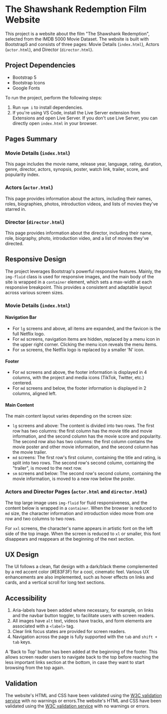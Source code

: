 # The Shawshank Redemption Film Website

This project is a website about the film "The Shawshank Redemption", selected from the IMDB 5000 Movie Dataset. The website is built with Bootstrap5 and consists of three pages: Movie Details (`index.html`), Actors (`actor.html`), and Director (`director.html`).

## Project Dependencies

- Bootstrap 5
- Bootstrap Icons
- Google Fonts

To run the project, perform the following steps:

1. Run `npm i` to install dependencies.
2. If you're using VS Code, install the Live Server extension from Extensions and open Live Server. If you don't use Live Server, you can directly open `index.html` in your browser.

## Pages Summary

### Movie Details (`index.html`)

This page includes the movie name, release year, language, rating, duration, genre, director, actors, synopsis, poster, watch link, trailer, score, and popularity index.

### Actors (`actor.html`)

This page provides information about the actors, including their names, roles, biographies, photos, introduction videos, and lists of movies they've starred in.

### Director (`director.html`)

This page provides information about the director, including their name, role, biography, photo, introduction video, and a list of movies they've directed.

## Responsive Design

The project leverages Bootstrap's powerful responsive features. Mainly, the `img-fluid` class is used for responsive images, and the main body of the site is wrapped in a `container` element, which sets a max-width at each responsive breakpoint. This provides a consistent and adaptable layout across various screen sizes.

### Movie Details (`index.html`)

#### Navigation Bar

- For `lg` screens and above, all items are expanded, and the favicon is the full Netflix logo.
- For `md` screens, navigation items are hidden, replaced by a menu icon in the upper right corner. Clicking the menu icon reveals the menu items.
- For `sm` screens, the Netflix logo is replaced by a smaller 'N' icon.

#### Footer

- For `md` screens and above, the footer information is displayed in 4 columns, with the project and media icons (TikTok, Twitter, etc.) centered.
- For `md` screens and below, the footer information is displayed in 2 columns, aligned left.

#### Main Content

The main content layout varies depending on the screen size:

- `lg` screens and above: The content is divided into two rows. The first row has two columns: the first column has the movie title and movie information, and the second column has the movie score and popularity. The second row also has two columns: the first column contains the movie poster and other movie information, and the second column has the movie trailer.
- `md` screens: The first row's first column, containing the title and rating, is split into two rows. The second row's second column, containing the "trailer", is moved to the next row.
- `sm` screens and below: The second row's second column, containing the movie information, is moved to a new row below the poster.

### Actors and Director Pages (`actor.html` and `director.html`)

The top large image uses `img-fluid` for fluid responsiveness, and the content below is wrapped in a `container`. When the browser is reduced to `md` size, the character information and introduction video move from one row and two columns to two rows.

For `xxl` screens, the character's name appears in artistic font on the left side of the top image. When the screen is reduced to `xl` or smaller, this font disappears and reappears at the beginning of the next section.

## UX Design

The UI follows a clean, flat design with a dark/black theme complemented by a red accent color (#E83F3F) for a cool, cinematic feel. Various UX enhancements are also implemented, such as hover effects on links and cards, and a vertical scroll for long text sections.

## Accessibility

1. Aria-labels have been added where necessary, for example, on links and the navbar button toggler, to facilitate users with screen readers.
2. All images have `alt` text, videos have tracks, and form elements are associated with a `<label>` tag.
3. Clear link focus states are provided for screen readers.
4. Navigation across the page is fully supported with the `tab` and `shift + tab` keys.

A 'Back to Top' button has been added at the beginning of the footer. This allows screen reader users to navigate back to the top before reaching the less important links section at the bottom, in case they want to start browsing from the top again.

## Validation

The website's HTML and CSS have been validated using the [W3C validation service](https://validator.w3.org/#validate_by_input) with no warnings or errors.The website's HTML and CSS have been validated using the [W3C validation service](https://validator.w3.org/#validate_by_input) with no warnings or errors.
